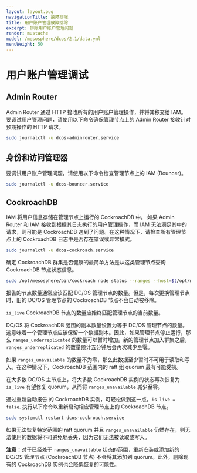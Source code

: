 ```yaml
---
layout: layout.pug
navigationTitle: 故障排除
title: 用户账户管理故障排除
excerpt: 排除用户账户管理问题
render: mustache
model: /mesosphere/dcos/2.1/data.yml
menuWeight: 50
---
```


# 用户账户管理调试

## Admin Router

Admin Router 通过 HTTP 接收所有的用户账户管理操作，并将其移交给 IAM。要调试用户管理问题，请使用以下命令确保管理节点上的 Admin Router 接收针对预期操作的 HTTP 请求。

```bash
sudo journalctl -u dcos-adminrouter.service
```

## 身份和访问管理器

要调试用户账户管理问题，请使用以下命令检查管理节点上的 IAM (Bouncer)。

```bash
sudo journalctl -u dcos-bouncer.service
```

## CockroachDB

IAM 将用户信息存储在管理节点上运行的 CockroachDB 中。
如果 Admin Router 和 IAM 接收到根据其日志执行的用户管理操作，而 IAM 无法满足其中的请求，则可能是 CockroachDB 遇到了问题。在这种情况下，请检查所有管理节点上的 CockroachDB 日志中是否存在错误或异常模式。

```bash
sudo journalctl -u dcos-cockroach.service
```

确定 CockroachDB 群集是否健康的最简单方法是从这类管理节点查询 CockroachDB 节点状态信息。

```bash
sudo /opt/mesosphere/bin/cockroach node status --ranges --host=$(/opt/mesosphere/bin/detect_ip) --insecure
```

报告的节点数量通常应该匹配 DC/OS 管理节点的数量。但是，每次更换管理节点时，旧的 DC/OS 管理节点的 CockroachDB 节点不会自动被移除。

`is_live` CockroachDB 节点的数量应始终匹配管理节点的当前数量。

DC/OS 将 CockroachDB 范围的副本数量设置为等于 DC/OS 管理节点的数量。这意味着一个管理节点应该保留一个数据副本。因此，如果管理节点停止运行，那么 `ranges_underreplicated` 的数量可以暂时增加。新的管理节点加入群集之后，`ranges_underreplicated` 的数量预计五分钟后会再次减少至零。

如果 `ranges_unavailable` 的数量不为零，那么此数据至少暂时不可用于读取和写入。在这种情况下，CockroachDB 范围内的 raft 组 quorum 最有可能受损。

在大多数 DC/OS 主节点上，将大多数 CockroachDB 实例的状态再次恢复为 `is_live` 有望修复 quorum，从而将 `ranges_unavailable` 减少至零。

通过重新启动报告  的 CockroachDB 实例，可轻松做到这一点。`is_live = false`. 执行以下命令以重新启动相应管理节点上的 CockroachDB 节点。

```bash
sudo systemctl restart dcos-cockroach.service
```

如果无法恢复特定范围的 raft quorum 并且 `ranges_unavailable` 仍然存在，则无法使用的数据将不可避免地丢失，因为它们无法被读取或写入。

<p class="message--note"><strong>注意：</strong>对于已经处于 <code>ranges_unavailable</code> 状态的范围，重新安装或添加新的 DC/OS 管理节点 (CockroachDB 节点) 不会将其添加到 quorum。此外，删除现有的 CockroachDB 实例也会降低恢复的可能性。</p>


